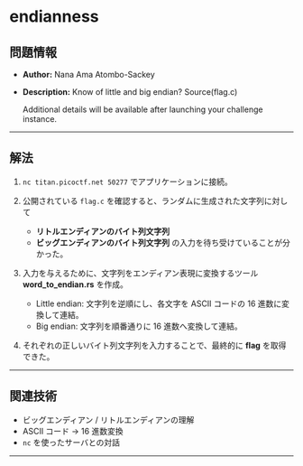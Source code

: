 # endianness

## 問題情報

- **Author:** Nana Ama Atombo-Sackey
- **Description:**
  Know of little and big endian? Source(flag.c)

  Additional details will be available after launching your challenge instance.

---

## 解法

1. `nc titan.picoctf.net 50277` でアプリケーションに接続。
2. 公開されている `flag.c` を確認すると、ランダムに生成された文字列に対して

   - **リトルエンディアンのバイト列文字列**
   - **ビッグエンディアンのバイト列文字列**
     の入力を待ち受けていることが分かった。

3. 入力を与えるために、文字列をエンディアン表現に変換するツール **word_to_endian.rs** を作成。

   - Little endian: 文字列を逆順にし、各文字を ASCII コードの 16 進数に変換して連結。
   - Big endian: 文字列を順番通りに 16 進数へ変換して連結。

4. それぞれの正しいバイト列文字列を入力することで、最終的に **flag** を取得できた。

---

## 関連技術

- ビッグエンディアン / リトルエンディアンの理解
- ASCII コード → 16 進数変換
- `nc` を使ったサーバとの対話

---
